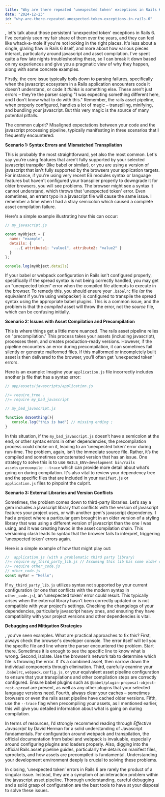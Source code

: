 ```yaml
---
title: "Why are there repeated 'unexpected token' exceptions in Rails 6?"
date: "2024-12-23"
id: "why-are-there-repeated-unexpected-token-exceptions-in-rails-6"
---
```


, let's talk about those persistent 'unexpected token' exceptions in Rails 6. I've certainly seen my fair share of them over the years, and they can feel like whack-a-mole if you're not looking in the right places. It's less about a single, glaring flaw in Rails 6 itself, and more about how various pieces interact, particularly around javascript and asset compilation. I've spent quite a few late nights troubleshooting these, so I can break it down based on my experiences and give you a pragmatic view of why they happen, along with some concrete examples.

Firstly, the core issue typically boils down to parsing failures, specifically when the javascript ecosystem in a Rails application encounters code it doesn’t understand, or code it *thinks* is something else. These aren’t just errors – they're the parser saying "I was expecting something different here, and I don't know what to do with this." Remember, the rails asset pipeline, when properly configured, handles a lot of magic – transpiling, minifying, and bundling your javascript. But this very magic is the source of many potential pitfalls.

The common culprit? Misaligned expectations between your code and the javascript processing pipeline, typically manifesting in three scenarios that I frequently encountered:

**Scenario 1: Syntax Errors and Mismatched Transpilation**

This is probably the most straightforward, yet also the most common. Let's say you’re using features that aren’t fully supported by your selected javascript transpiler (like babel or similar), or you are using a version of javascript that isn't fully supported by the browsers your application targets. For instance, if you're using very recent ES modules syntax or language features but haven't configured your transpiler properly to downgrade it for older browsers, you will see problems. The browser might see a syntax it cannot understand, which throws that 'unexpected token' error. Even sometimes, an errant typo in a javascript file will cause the same issue. I remember a time when I had a stray semicolon which caused a complete asset compilation failure.

Here's a simple example illustrating how this can occur:

```javascript
// my_javascript.js

const myObject = {
  name: "example",
  details: {
    ...{ attribute1: "value1", attribute2: "value2" }
  }
};

console.log(myObject.details)
```

If your babel or webpack configuration in Rails isn't configured properly, specifically if the spread syntax is not being correctly handled, you may get an “unexpected token” error when the compiled file attempts to execute in the browser. To remedy this, you should ensure your `.babelrc` file (or the equivalent if you're using webpacker) is configured to transpile the spread syntax using the appropriate babel plugins. This is a common issue, and the problem is that the *compiled* asset will throw the error, not the *source* file, which can be confusing initially.

**Scenario 2: Issues with Asset Compilation and Precompilation**

This is where things get a little more nuanced. The rails asset pipeline relies on "precompilation." This process takes your assets (including javascript), processes them, and creates production-ready versions. However, if the pipeline encounters an error during precompilation, it can sometimes fail silently or generate malformed files. If this malformed or incompletely built asset is then delivered to the browser, you’ll often get 'unexpected token' errors.

Here is an example: Imagine your `application.js` file incorrectly includes another js file that has a syntax error:

```javascript
// app/assets/javascripts/application.js

//= require_tree .
//= require my_bad_javascript

// my_bad_javascript.js

function doSomthing(){
   console.log("this is bad") // missing ending ;
}
```
In this situation, if the `my_bad_javascript.js` doesn’t have a semicolon at the end, or other syntax errors in other dependencies, the precompilation process could choke on it, leading to an ‘unexpected token’ error during run-time. The problem, again, isn’t the immediate source file. Rather, it’s the compiled and sometimes concatenated version that has an issue. One strategy to solve this is to use `RAILS_ENV=development bin/rails assets:precompile --trace` which can provide more detail about what’s going on during compilation. It's also vital to review your dependency tree and the specific files that are included in your `manifest.js` or `application.js` files to pinpoint the culprit.

**Scenario 3: External Libraries and Version Conflicts**

Sometimes, the problem comes down to third-party libraries. Let’s say a gem includes a javascript library that conflicts with the version of javascript features your project uses, or with another gem's javascript dependency. I had a project where a particular gem brought in an older version of a styling library that was using a different version of javascript than the one I was using, and it was creating havoc in the asset compilation chain. This versioning clash leads to syntax that the browser fails to interpret, triggering 'unexpected token' errors again.

Here is a simple example of how that might play out:

```javascript
//  application.js (with a problematic third party library)
//= require my_third_party_lib.js // Assuming this lib has some older syntax
//= require other_code.js
// other_code.js
const myVar = "Hello";
```

If `my_third_party_lib.js` utilizes syntax not supported by your current configuration (or one that conflicts with the modern syntax in `other_code.js`), an 'unexpected token' error could result. This typically arises when the external library hasn't been correctly updated or is not compatible with your project's settings. Checking the changelogs of your dependencies, particularly javascript heavy ones, and ensuring they have compatibility with your project versions and other dependencies is vital.

**Debugging and Mitigation Strategies**

, you’ve seen examples. What are practical approaches to fix this? First, always check the browser's developer console. The error itself will tell you the specific file and line where the parser encountered the problem. Start there. Sometimes it is enough to see the specific line to know what is wrong. Second, isolate. Use the browser’s network tab to determine which file is throwing the error. If it’s a combined asset, then narrow down the individual components through elimination. Third, carefully examine your `.babelrc`, `webpack.config.js`, or your equivalent asset pipeline configuration to ensure that your transpilations and other compilation steps are correctly configured. Ensure babel plugins such as `@babel/plugin-proposal-object-rest-spread` are present, as well as any other plugins that your selected language versions need. Fourth, always clear your caches – sometimes browsers or even the rails asset pipeline have cached older versions. Fifth, use the `--trace` flag when precompiling your assets, as I mentioned earlier, this will give you detailed information about what is going on during compilation.

In terms of resources, I’d strongly recommend reading through *Effective Javascript* by David Herman for a solid understanding of Javascript fundamentals. For configuration around webpack and transpilation, the official documentation from babel and webpack is invaluable, especially around configuring plugins and loaders properly. Also, digging into the official Rails asset pipeline guides, particularly the details on manifest files, sprockets, and how assets are precompiled is fundamental. Understanding your development environment deeply is crucial to solving these problems.

In closing, ‘unexpected token’ errors in Rails 6 are rarely the product of a singular issue. Instead, they are a symptom of an interaction problem within the javascript asset pipeline. Thorough understanding, careful debugging and a solid grasp of configuration are the best tools to have at your disposal to solve these issues.
